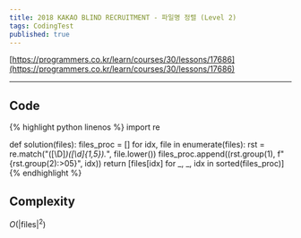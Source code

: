 ```yaml
---
title: 2018 KAKAO BLIND RECRUITMENT - 파일명 정렬 (Level 2)
tags: CodingTest
published: true
---
```


[https://programmers.co.kr/learn/courses/30/lessons/17686](https://programmers.co.kr/learn/courses/30/lessons/17686)

<!--more-->

---

## Code
{% highlight python linenos %}
import re

def solution(files):
    files_proc = []
    for idx, file in enumerate(files):
        rst = re.match("([\D]*)([\d]{1,5}).*", file.lower())
        files_proc.append((rst.group(1), f"{rst.group(2):>05}", idx))
    return [files[idx] for _, _, idx in sorted(files_proc)]
{% endhighlight %}


## Complexity
$O(|\text{files}|^2)$
